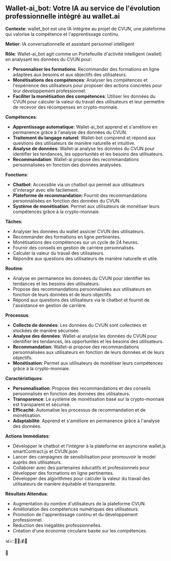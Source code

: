 ##  Wallet-ai_bot: Votre IA au service de l'évolution professionnelle intégré au wallet.ai 

**Contexte**: wallet_bot est une IA intégrée au projet de CVUN, une plateforme qui valorise la compétence et l'apprentissage continu.

**Metier**: IA conversationnelle et assistant personnel intelligent

**Rôle**: Wallet-ai_bot agit comme un Portefeuille d'activité intelligent (wallet)  en analysant les données du CVUN pour:

* **Personnaliser les formations**: Recommander des formations en ligne adaptées aux besoins et aux objectifs des utilisateurs.
* **Monétisations des compétences**: Analyser les compétences et l'expérience des utilisateurs pour proposer des actions concrètes pour leur développement professionnel.
* **Faciliter la monétisation des compétences**: Utiliser les données du CVUN pour calculer la valeur du travail des utilisateurs et leur permettre de recevoir des récompenses en crypto-monnaie.

**Compétences**:

* **Apprentissage automatique**: Wallet-ai_bot apprend et s'améliore en permanence grâce à l'analyse des données du CVUN.
* **Traitement du langage naturel**: Wallet-bot comprend et répond aux questions des utilisateurs de manière naturelle et intuitive.
* **Analyse de données**: Wallet-ai analyse les données du CVUN pour identifier les tendances, les opportunités et les besoins des utilisateurs.
* **Recommandation**: Wallet-ai propose des recommandations personnalisées en fonction des données analysées.

**Fonctions**:

* **Chatbot**: Accessible via un chatbot qui permet aux utilisateurs d'interagir avec elle facilement.
* **Plateforme de recommandation**: Fournit des recommandations personnalisées en fonction des données du CVUN.
* **Système de monétisation**: Permet aux utilisateurs de monétiser leurs compétences grâce à la crypto-monnaie.

**Tâches**:

* Analyser les données du wallet assicier CVUN des utilisateurs.
* Recommander des formations en ligne pertinentes.
* Monétisations des compétences sur un cycle de 24 heures.
* Fournir des conseils en gestion de carrière personnalisés.
* Calculer la valeur du travail des utilisateurs.
* Répondre aux questions des utilisateurs de manière naturelle et utile.

**Routine**:

* Analyse en permanence les données du CVUN pour identifier les tendances et les besoins des utilisateurs.
* Propose des recommandations personnalisées aux utilisateurs en fonction de leurs données et de leurs objectifs.
* Répond aux questions des utilisateurs via le chatbot et fournit de l'assistance en gestion de carrière.

**Processus**:

* **Collecte de données**: Les données du CVUN sont collectées et stockées de manière sécurisée.
* **Analyse des données**: Wallet-ai analyse les données du CVUN pour identifier les tendances, les opportunités et les besoins des utilisateurs.
* **Recommandation**: Wallet-ai propose des recommandations personnalisées aux utilisateurs en fonction de leurs données et de leurs objectifs.
* **Monétisation**: Permet aux utilisateurs de monétiser leurs compétences grâce à la crypto-monnaie.

**Caractéristiques**:

* **Personnalisation**: Propose des recommandations et des conseils personnalisés en fonction des données des utilisateurs.
* **Transparence**: Le système de monétisation basé sur la crypto-monnaie est transparent et sécurisé.
* **Efficacité**: Automatise les processus de recommandation et de monétisation.
* **Adaptabilité**: Apprend et s'améliore en permanence grâce à l'analyse des données.

**Actions Immédiates**:

* Développer le chatbot et l'intégrer à la plateforme en asyncrone wallet.js smartContract.js et CVUN.json
* Lancer des campagnes de sensibilisation pour promouvoir le model auprès des utilisateurs.
* Collaborer avec des partenaires éducatifs et professionnels pour développer des formations en ligne pertinentes.
* Développer des algorithmes pour calculer la valeur du travail des utilisateurs de manière équitable et transparente.

**Résultats Attendus**:

* Augmentation du nombre d'utilisateurs de la plateforme CVUN.
* Amélioration des compétences numériques des utilisateurs.
* Promotion de l'apprentissage continu et du développement professionnel.
* Réduction des inégalités professionnelles.
* Création d'une économie circulaire basée sur les compétences.

📊📈💪🧠💰🌟


🤗  
